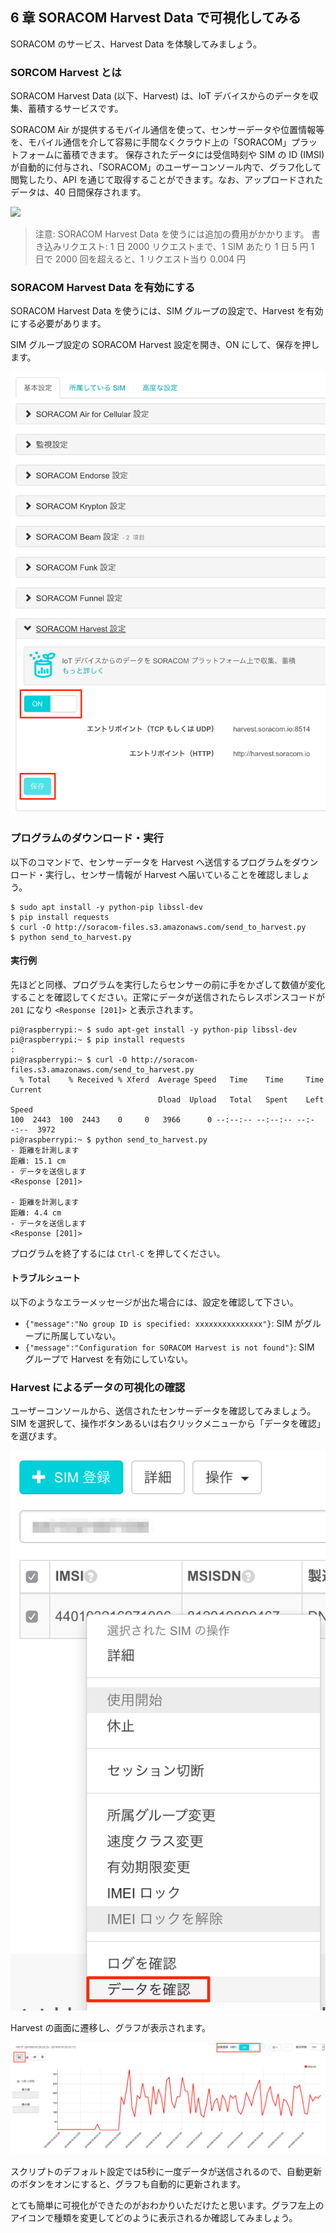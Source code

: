 ## 6 章 SORACOM Harvest Data で可視化してみる

SORACOM のサービス、Harvest Data を体験してみましょう。

### SORCOM Harvest とは

SORACOM Harvest Data (以下、Harvest) は、IoT デバイスからのデータを収集、蓄積するサービスです。

SORACOM Air が提供するモバイル通信を使って、センサーデータや位置情報等を、モバイル通信を介して容易に手間なくクラウド上の「SORACOM」プラットフォームに蓄積できます。
保存されたデータには受信時刻や SIM の ID (IMSI) が自動的に付与され、「SORACOM」のユーザーコンソール内で、グラフ化して閲覧したり、API を通じて取得することができます。なお、アップロードされたデータは、40 日間保存されます。

![](https://soracom.jp/img/fig_harvest.png)

> 注意: SORACOM Harvest Data を使うには追加の費用がかかります。
> 書き込みリクエスト: 1 日 2000 リクエストまで、1 SIM あたり 1 日 5 円
> 1 日で 2000 回を超えると、1 リクエスト当り 0.004 円

### SORACOM Harvest Data を有効にする

SORACOM Harvest Data を使うには、SIM グループの設定で、Harvest を有効にする必要があります。

SIM グループ設定の SORACOM Harvest 設定を開き、ON にして、保存を押します。

![](image/8-1.png)

### プログラムのダウンロード・実行

以下のコマンドで、センサーデータを Harvest へ送信するプログラムをダウンロード・実行し、センサー情報が Harvest へ届いていることを確認しましょう。

```console
$ sudo apt install -y python-pip libssl-dev
$ pip install requests
$ curl -O http://soracom-files.s3.amazonaws.com/send_to_harvest.py
$ python send_to_harvest.py
```

#### 実行例

先ほどと同様、プログラムを実行したらセンサーの前に手をかざして数値が変化することを確認してください。正常にデータが送信されたらレスポンスコードが `201` になり `<Response [201]>` と表示されます。

```
pi@raspberrypi:~ $ sudo apt-get install -y python-pip libssl-dev
pi@raspberrypi:~ $ pip install requests
:
pi@raspberrypi:~ $ curl -O http://soracom-files.s3.amazonaws.com/send_to_harvest.py
  % Total    % Received % Xferd  Average Speed   Time    Time     Time  Current
                                 Dload  Upload   Total   Spent    Left  Speed
100  2443  100  2443    0     0   3966      0 --:--:-- --:--:-- --:--:--  3972
pi@raspberrypi:~ $ python send_to_harvest.py
- 距離を計測します
距離: 15.1 cm
- データを送信します
<Response [201]>

- 距離を計測します
距離: 4.4 cm
- データを送信します
<Response [201]>
```

プログラムを終了するには `Ctrl-C` を押してください。

#### トラブルシュート

以下のようなエラーメッセージが出た場合には、設定を確認して下さい。

- `{"message":"No group ID is specified: xxxxxxxxxxxxxxx"}`: SIM がグループに所属していない。
- `{"message":"Configuration for SORACOM Harvest is not found"}`: SIM グループで Harvest を有効にしていない。

### Harvest によるデータの可視化の確認

ユーザーコンソールから、送信されたセンサーデータを確認してみましょう。SIM を選択して、操作ボタンあるいは右クリックメニューから「データを確認」を選びます。

![](image/8-2.png)

Harvest の画面に遷移し、グラフが表示されます。

![](image/8-3.png)

スクリプトのデフォルト設定では5秒に一度データが送信されるので、自動更新のボタンをオンにすると、グラフも自動的に更新されます。

とても簡単に可視化ができたのがおわかりいただけたと思います。グラフ左上のアイコンで種類を変更してどのように表示されるか確認してみましょう。
